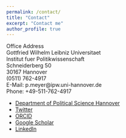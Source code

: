 ```yaml
---
permalink: /contact/
title: "Contact"
excerpt: "Contact me"
author_profile: true
---
```


<p>Office Address<br>
Gottfried Wilhelm Leibniz Universitaet<br>
Institut fuer Politikwissenschaft<br>
Schneiderberg 50<br>
30167 Hannover<br>
(0511) 762-4917<br>
E-Mail: p.meyer@ipw.uni-hannover.de<br>
Phone: +49-511-762-4917</p>

* [Department of Political Science Hannover](https://www.ipw.uni-hannover.de/11174.html)
* [Twitter](http://twitter.com/PhiMeyer)
* [ORCID](https://orcid.org/0000-0002-7986-9432)
* [Google Scholar](https://scholar.google.de/citations?user=mk7kDiQAAAAJ&hl=de)
* [LinkedIn](https://www.linkedin.com/in/philipp-meyer2/)
